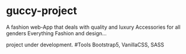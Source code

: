 # guccy-project
A fashion web-App that deals with quality and luxury Accessories for all genders
Everything Fashion and design...

project under development.
#Tools
Bootstrap5, VanillaCSS, SASS
